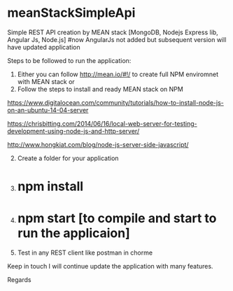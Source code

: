 # meanStackSimpleApi
Simple REST API creation by MEAN stack [MongoDB, Nodejs Express lib, Angular Js, Node.js]
#now AngularJs not added but subsequent version will have updated application 

Steps to be followed to run the application:

1. Either you can follow http://mean.io/#!/ to create full NPM enviromnet with MEAN stack
or
1. Follow the steps to install and ready MEAN stack on NPM

https://www.digitalocean.com/community/tutorials/how-to-install-node-js-on-an-ubuntu-14-04-server

https://chrisbitting.com/2014/06/16/local-web-server-for-testing-development-using-node-js-and-http-server/

http://www.hongkiat.com/blog/node-js-server-side-javascript/

2. Create a folder for your application
3. # npm install
4. # npm start [to compile and start to run the applicaion]
5. Test in any REST client like postman in chorme 



Keep in touch I will continue update the application with many features.

Regards 